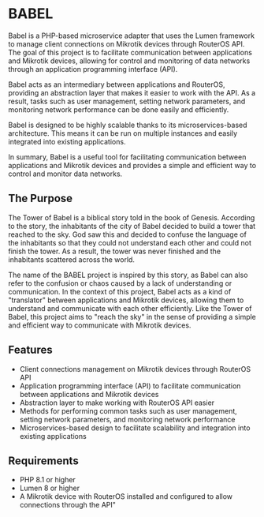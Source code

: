 # BABEL

Babel is a PHP-based microservice adapter that uses the Lumen framework to manage client connections on Mikrotik devices through RouterOS API. The goal of this project is to facilitate communication between applications and Mikrotik devices, allowing for control and monitoring of data networks through an application programming interface (API).

Babel acts as an intermediary between applications and RouterOS, providing an abstraction layer that makes it easier to work with the API. As a result, tasks such as user management, setting network parameters, and monitoring network performance can be done easily and efficiently.

Babel is designed to be highly scalable thanks to its microservices-based architecture. This means it can be run on multiple instances and easily integrated into existing applications.

In summary, Babel is a useful tool for facilitating communication between applications and Mikrotik devices and provides a simple and efficient way to control and monitor data networks.

## The Purpose
The Tower of Babel is a biblical story told in the book of Genesis. According to the story, the inhabitants of the city of Babel decided to build a tower that reached to the sky. God saw this and decided to confuse the language of the inhabitants so that they could not understand each other and could not finish the tower. As a result, the tower was never finished and the inhabitants scattered across the world.

The name of the BABEL project is inspired by this story, as Babel can also refer to the confusion or chaos caused by a lack of understanding or communication. In the context of this project, Babel acts as a kind of "translator" between applications and Mikrotik devices, allowing them to understand and communicate with each other efficiently. Like the Tower of Babel, this project aims to "reach the sky" in the sense of providing a simple and efficient way to communicate with Mikrotik devices.

## Features

-   Client connections management on Mikrotik devices through RouterOS API
-   Application programming interface (API) to facilitate communication between applications and Mikrotik devices
-   Abstraction layer to make working with RouterOS API easier
-   Methods for performing common tasks such as user management, setting network parameters, and monitoring network performance
-   Microservices-based design to facilitate scalability and integration into existing applications

## Requirements

-   PHP 8.1 or higher
-   Lumen 8 or higher
-   A Mikrotik device with RouterOS installed and configured to allow connections through the API"
